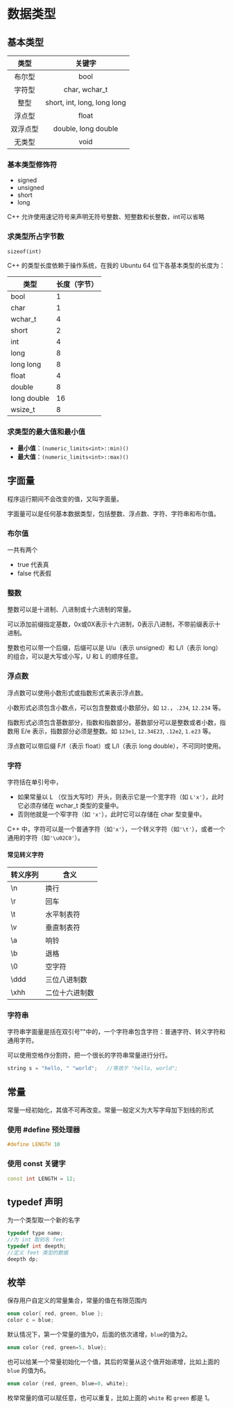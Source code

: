 # 数据类型

## 基本类型

| 类型 | 关键字 |
| :--: | :--: |
| 布尔型 | bool |
| 字符型 | char, wchar_t |
| 整型 | short, int, long, long long |
| 浮点型 | float |
| 双浮点型 | double, long double |
| 无类型 | void |

### 基本类型修饰符

- signed
- unsigned
- short
- long

C++ 允许使用速记符号来声明无符号整数、短整数和长整数，int可以省略

### 求类型所占字节数
`sizeof(int)`

C++ 的类型长度依赖于操作系统，在我的 Ubuntu 64 位下各基本类型的长度为：

| 类型        | 长度（字节） |
| ----------- | ------------ |
| bool        | 1            |
| char        | 1            |
| wchar_t     | 4            |
| short       | 2            |
| int         | 4            |
| long        | 8            |
| long long   | 8            |
| float       | 4            |
| double      | 8            |
| long double | 16           |
| wsize_t     | 8            |

### 求类型的最大值和最小值
- **最小值**：`(numeric_limits<int>::min)()`
- **最大值**：`(numeric_limits<int>::max)()`

## 字面量

程序运行期间不会改变的值，又叫字面量。

字面量可以是任何基本数据类型，包括整数、浮点数、字符、字符串和布尔值。

### 布尔值

一共有两个

- true 代表真
- false 代表假

### 整数

整数可以是十进制、八进制或十六进制的常量。

可以添加前缀指定基数，0x或0X表示十六进制，0表示八进制，不带前缀表示十进制。

整数也可以带一个后缀，后缀可以是 U/u（表示 unsigned）和 L/l（表示 long）的组合，可以是大写或小写，U 和 L 的顺序任意。

### 浮点数

浮点数可以使用小数形式或指数形式来表示浮点数。

小数形式必须包含小数点，可以包含整数或小数部分。如 `12.`，`.234`, `12.234` 等。

指数形式必须包含基数部分，指数和指数部分。基数部分可以是整数或者小数，指数用 E/e 表示，指数部分必须是整数。如 `123e1`, `12.34E23`, `.12e2`, `1.e23` 等。

浮点数可以带后缀 F/f（表示 float）或 L/l（表示 long double），不可同时使用。

### 字符

字符括在单引号中，

- 如果常量以 L （仅当大写时）开头，则表示它是一个宽字符（如 `L'x'`），此时它必须存储在 wchar_t 类型的变量中。
- 否则他就是一个窄字符（如 `'x'`），此时它可以存储在 char 型变量中。

C++ 中，字符可以是一个普通字符（如`'x'`），一个转义字符（如`'\t'`），或者一个通用的字符（如`'\u02C0'`）。

#### 常见转义字符

| 转义序列 | 含义           |
| -------- | -------------- |
| \n       | 换行           |
| \r       | 回车           |
| \t       | 水平制表符     |
| \v       | 垂直制表符     |
| \a       | 响铃           |
| \b       | 退格           |
| \0       | 空字符         |
| \ddd     | 三位八进制数   |
| \xhh     | 二位十六进制数 |

### 字符串

字符串字面量是括在双引号""中的，一个字符串包含字符：普通字符、转义字符和通用字符。

可以使用空格作分割符，把一个很长的字符串常量进行分行。

```c++
string s = "hello, " "world";	//等效于 "hello, world";
```

## 常量

常量一经初始化，其值不可再改变。常量一般定义为大写字母加下划线的形式

### 使用 #define 预处理器

```c++
#define LENGTH 10
```

### 使用 const 关键字

```c++
const int LENGTH = 12;
```

## typedef 声明

为一个类型取一个新的名字

```c++
typedef type name;
//为 int 取别名 feet
typedef int deepth;
//定义 feet 类型的数据
deepth dp;
```

## 枚举

保存用户自定义的常量集合，常量的值在有限范围内

```c++
enum color{ red, green, blue };
color c = blue;
```

默认情况下，第一个常量的值为0，后面的依次递增，`blue`的值为2。



```c++
enum color {red, green=5, blue};
```

也可以给某一个常量初始化一个值，其后的常量从这个值开始递增，比如上面的 `blue` 的值为6。



```c++
enum color {red, green, blue=0, white};
```

枚举常量的值可以赋任意，也可以重复，比如上面的 `white` 和 `green` 都是 1。
